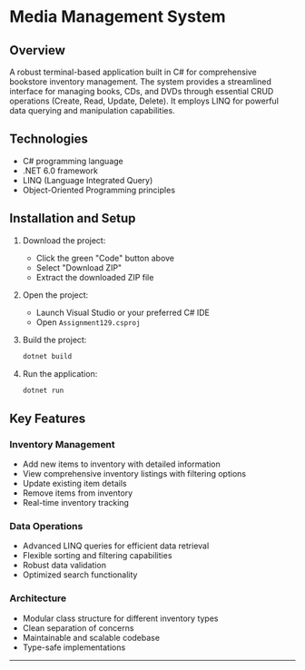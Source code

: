 # Media Management System

## Overview
A robust terminal-based application built in C# for comprehensive bookstore inventory management. The system provides a streamlined interface for managing books, CDs, and DVDs through essential CRUD operations (Create, Read, Update, Delete). It employs LINQ for powerful data querying and manipulation capabilities.

## Technologies
- C# programming language
- .NET 6.0 framework
- LINQ (Language Integrated Query)
- Object-Oriented Programming principles

## Installation and Setup

1. Download the project:
   - Click the green "Code" button above
   - Select "Download ZIP"
   - Extract the downloaded ZIP file

2. Open the project:
   - Launch Visual Studio or your preferred C# IDE
   - Open `Assignment129.csproj`

3. Build the project:
   ```bash
   dotnet build
   ```

4. Run the application:
   ```bash
   dotnet run
   ```

## Key Features

### Inventory Management
- Add new items to inventory with detailed information
- View comprehensive inventory listings with filtering options
- Update existing item details
- Remove items from inventory
- Real-time inventory tracking

### Data Operations
- Advanced LINQ queries for efficient data retrieval
- Flexible sorting and filtering capabilities
- Robust data validation
- Optimized search functionality

### Architecture
- Modular class structure for different inventory types
- Clean separation of concerns
- Maintainable and scalable codebase
- Type-safe implementations

---
